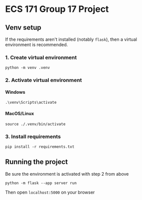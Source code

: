 # ECS 171 Group 17 Project

## Venv setup

If the requirements aren't installed (notably `flask`), then a virtual environment is recommended.

### 1. Create virtual environment

`python -m venv .venv`

### 2. Activate virtual environment

#### Windows

`.\venv\Scripts\activate`

#### MacOS/Linux

`source ./.venv/bin/activate`

### 3. Install requirements

`pip install -r requirements.txt`

## Running the project

Be sure the environment is activated with step 2 from above

`python -m flask --app server run`

Then open `localhost:5000` on your browser
